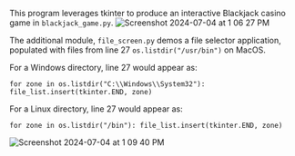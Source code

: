 This program leverages tkinter to produce an interactive Blackjack casino game in `blackjack_game.py`. 
![Screenshot 2024-07-04 at 1 06 27 PM](https://github.com/BDRunnels/Py_Blackjack_tkinter/assets/123217905/b53cfbfb-3d69-4dd1-a532-4e023123bdf6)

The additional module, `file_screen.py` demos a file selector application, populated with files from line 27 `os.listdir("/usr/bin")` on MacOS.

  For a Windows directory, line 27 would appear as:
  
  `for zone in os.listdir("C:\\Windows\\System32"):
      file_list.insert(tkinter.END, zone)`
      
  For a Linux directory, line 27 would appear as:
  
  `for zone in os.listdir("/bin"):
      file_list.insert(tkinter.END, zone)`

![Screenshot 2024-07-04 at 1 09 40 PM](https://github.com/BDRunnels/Py_Blackjack_tkinter/assets/123217905/b2002f1a-2775-4858-955e-fe1fa7fd7f5c)
